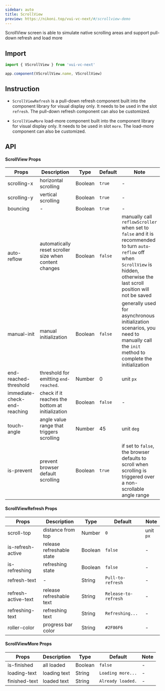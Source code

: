 ```yaml
---
sidebar: auto
title: ScrollView
preview: https://nikoni.top/vui-vc-next/#/scrollview-demo
---
```


ScrollView screen is able to simulate native scrolling areas and support pull-down refresh and load more

## Import

```js
import { VScrollView } from 'vui-vc-next'

app.component(VScrollView.name, VScrollView)
```

## Instruction

* `ScrollViewRefresh` is a pull-down refresh component built into the component library for visual display only. It needs to be used in the slot `refresh`. The pull-down refresh component can also be customized.

* `ScrollViewMore` load-more component built into the component library for visual display only. It needs to be used in slot `more`. The load-more component can also be customized.

## API

#### ScrollView Props
|Props | Description | Type | Default | Note |
|----|-----|------|------|------|
|scrolling-x | horizontal scrolling | Boolean | `true` | -|
|scrolling-y | vertical scrolling | Boolean | `true` | -|
|bouncing | - | Boolean | `true` | -|
|auto-reflow| automatically reset scroller size when content changes | Boolean | `false` | manually call `reflowScroller` when set to `false` and it is recommended to turn `auto-reflow` off when `ScrollView` is hidden, otherwise the last scroll position will not be saved|
|manual-init | manual initialization | Boolean | `false` | generally used for asynchronous initialization scenarios, you need to manually call the `init` method to complete the initialization |
|end-reached-threshold | threshold for emitting `end-reached`. | Number | 0 | unit `px` |
|immediate-check-end-reaching | check if it reaches the bottom at initialization | Boolean | `false` | - |
|touch-angle | angle value range that triggers scrolling | Number | 45 | unit `deg` |
|is-prevent | prevent browser default scrolling | Boolean | `true` | if set to `false`, the browser defaults to scroll when scrolling is triggered over a non-scrollable angle range |

#### ScrollViewRefresh Props
|Props | Description | Type | Default | Note |
|----|-----|------|------|------|
|scroll-top | distance from top | Number | `0` | unit `px` |
|is-refresh-active | release refreshable state | Boolean | `false` | - |
|is-refreshing | refreshing state | Boolean | `false` | - |
|refresh-text | - | String | `Pull-to-refresh` | - |
|refresh-active-text | release refreshable text | String | `Release-to-refresh` | - |
|refreshing-text | refreshing text | String | `Refreshing...` | - |
|roller-color | progress bar color | String | `#2F86F6` | - |

#### ScrollViewMore Props
|Props | Description | Type | Default | Note |
|----|-----|------|------|------|
|is-finished | all loaded | Boolean | `false` | - |
|loading-text | loading text | String | `Loading more...` | - |
|finished-text | loaded text | String | `Already loaded.` | - |
